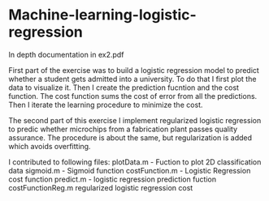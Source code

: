 # Machine-learning-logistic-regression

In depth documentation in ex2.pdf

First part of the exercise was to build a logistic regression model to predict whether a student gets admitted into a university. 
To do that I first plot the data to visualize it. Then I create the prediction fucntion and the cost function. The cost function sums the cost of error from all the predictions. Then I iterate the learning procedure to minimize the cost.

The second part of this exercise I implement regularized logistic regression to predic whether microchips from a fabrication plant passes quality assurance. The procedure is about the same, but regularization is added which avoids overfitting. 

I contributed to following files:
plotData.m - Fuction to plot 2D classification data
sigmoid.m - Sigmoid function
costFunction.m - Logistic Regression cost function
predict.m - logistic regression prediction fuction
costFunctionReg.m regularized logistic regression cost
